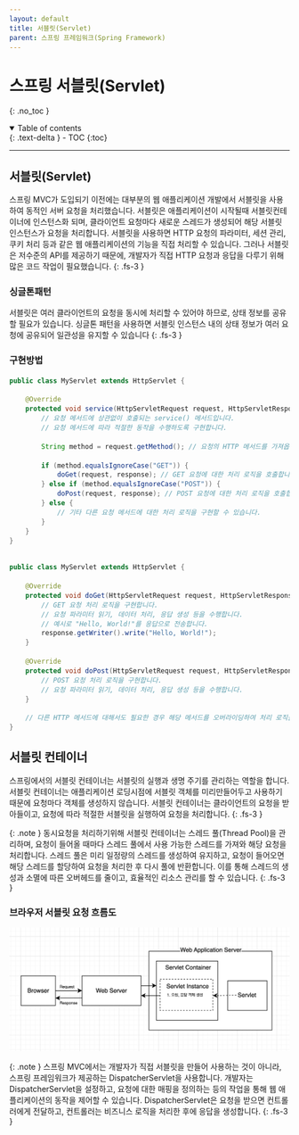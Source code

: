 ```yaml
---
layout: default
title: 서블릿(Servlet)
parent: 스프링 프레임워크(Spring Framework)
---
```


# 스프링 서블릿(Servlet)
{: .no_toc }
<details open markdown="block">
  <summary>
    Table of contents
  </summary>
  {: .text-delta }
- TOC
{:toc}
</details>

---

## 서블릿(Servlet)
스프링 MVC가 도입되기 이전에는 대부분의 웹 애플리케이션 개발에서 서블릿을 사용하여 동적인 서버 요청을 처리했습니다.
서블릿은 애플리케이션이 시작될때 서블릿컨테이너에 인스턴스화 되며, 클라이언트 요청마다 새로운 스레드가 생성되어 해당 서블릿 인스턴스가 요청을 처리합니다.
서블릿을 사용하면 HTTP 요청의 파라미터, 세션 관리, 쿠키 처리 등과 같은 웹 애플리케이션의 기능을 직접 처리할 수 있습니다.
그러나 서블릿은 저수준의 API를 제공하기 때문에, 개발자가 직접 HTTP 요청과 응답을 다루기 위해 많은 코드 작업이 필요했습니다.
{: .fs-3 }

### 싱글톤패턴
서블릿은 여러 클라이언트의 요청을 동시에 처리할 수 있어야 하므로, 상태 정보를 공유할 필요가 있습니다. 싱글톤 패턴을 사용하면 서블릿 인스턴스 내의 상태 정보가 여러 요청에 공유되어 일관성을 유지할 수 있습니다
{: .fs-3 }

### 구현방법

```java
public class MyServlet extends HttpServlet {
    
    @Override
    protected void service(HttpServletRequest request, HttpServletResponse response) throws ServletException, IOException {
        // 요청 메서드에 상관없이 호출되는 service() 메서드입니다.
        // 요청 메서드에 따라 적절한 동작을 수행하도록 구현합니다.
        
        String method = request.getMethod(); // 요청의 HTTP 메서드를 가져옵니다.
        
        if (method.equalsIgnoreCase("GET")) {
            doGet(request, response); // GET 요청에 대한 처리 로직을 호출합니다.
        } else if (method.equalsIgnoreCase("POST")) {
            doPost(request, response); // POST 요청에 대한 처리 로직을 호출합니다.
        } else {
            // 기타 다른 요청 메서드에 대한 처리 로직을 구현할 수 있습니다.
        }
    }
}
```

```java

public class MyServlet extends HttpServlet {
    
    @Override
    protected void doGet(HttpServletRequest request, HttpServletResponse response) throws ServletException, IOException {
        // GET 요청 처리 로직을 구현합니다.
        // 요청 파라미터 읽기, 데이터 처리, 응답 생성 등을 수행합니다.
        // 예시로 "Hello, World!"를 응답으로 전송합니다.
        response.getWriter().write("Hello, World!");
    }

    @Override
    protected void doPost(HttpServletRequest request, HttpServletResponse response) throws ServletException, IOException {
        // POST 요청 처리 로직을 구현합니다.
        // 요청 파라미터 읽기, 데이터 처리, 응답 생성 등을 수행합니다.
    }

    // 다른 HTTP 메서드에 대해서도 필요한 경우 해당 메서드를 오버라이딩하여 처리 로직을 추가할 수 있습니다.
}

```

## 서블릿 컨테이너
스프링에서의 서블릿 컨테이너는 서블릿의 실행과 생명 주기를 관리하는 역할을 합니다.
서블릿 컨테이너는 애플리케이션 로딩시점에 서블릿 객체를 미리만들어두고 사용하기 때문에 요청마다 객체를 생성하지 않습니다.
서블릿 컨테이너는 클라이언트의 요청을 받아들이고, 요청에 따라 적절한 서블릿을 실행하여 요청을 처리합니다.
{: .fs-3 }

{: .note }
동시요청을 처리하기위해 서블릿 컨테이너는 스레드 풀(Thread Pool)을 관리하며,
요청이 들어올 때마다 스레드 풀에서 사용 가능한 스레드를 가져와 해당 요청을 처리합니다.
스레드 풀은 미리 일정량의 스레드를 생성하여 유지하고, 요청이 들어오면 해당 스레드를 할당하여 요청을 처리한 후 다시 풀에 반환합니다.
이를 통해 스레드의 생성과 소멸에 따른 오버헤드를 줄이고, 효율적인 리소스 관리를 할 수 있습니다.
{: .fs-3 }

### 브라우저 서블릿 요청 흐름도

![servletFlow.png](..%2F..%2Fstatic%2FservletFlow.png)

{: .note }
스프링 MVC에서는 개발자가 직접 서블릿을 만들어 사용하는 것이 아니라, 스프링 프레임워크가 제공하는 DispatcherServlet을 사용합니다. 개발자는 DispatcherServlet을 설정하고, 요청에 대한 매핑을 정의하는 등의 작업을 통해 웹 애플리케이션의 동작을 제어할 수 있습니다. DispatcherServlet은 요청을 받으면 컨트롤러에게 전달하고, 컨트롤러는 비즈니스 로직을 처리한 후에 응답을 생성합니다.
{: .fs-3 }
